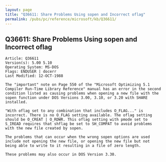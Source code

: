 ```yaml
---
layout: page
title: "Q36611: Share Problems Using sopen and Incorrect oflag"
permalink: /pubs/pc/reference/microsoft/kb/Q36611/
---
```


## Q36611: Share Problems Using sopen and Incorrect oflag

	Article: Q36611
	Version(s): 5.00 5.10
	Operating System: MS-DOS
	Flags: ENDUSER | docerr
	Last Modified: 12-OCT-1988
	
	The "important" note on Page 550 of the "Microsoft Optimizing 5.1
	Compiler Run-Time Library Reference" manual has an error in the second
	condition listed as causing problems when opening a new file with the
	sopen function under DOS Versions 3.00, 3.10, or 3.20 with SHARE
	installed.
	
	"With oflag set to any combination that includes O_FLAG..." is
	incorrect. There is no O_FLAG setting available. The oflag setting
	should be O_CREAT | O_RDWR. This oflag setting with pmode set to
	S_IREAD requires that shflag be set to SH_COMPAT to avoid problems
	with the new file created by sopen.
	
	The problems that can occur when the wrong sopen options are used
	include not opening the new file, or opening the new file but not
	being able to write to it resulting in a file of zero length.
	
	These problems may also occur in DOS Version 3.30.
